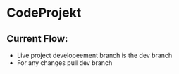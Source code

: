 # CodeProjekt

## Current Flow:
* Live project developeement branch is the dev branch
* For any changes pull dev branch 
